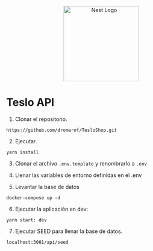 <p align="center">
  <a href="http://nestjs.com/" target="blank"><img src="https://nestjs.com/img/logo-small.svg" width="200" alt="Nest Logo" /></a>
</p>

# Teslo API

1. Clonar el repositorio.
```
https://github.com/dromerof/TesloShop.git
```

2. Ejecutar.
``` 
yarn install
```

3. Clonar el archivo ```.env.template``` y renombrarlo a ```.env```

4. Llenar las variables de entorno definidas en el .env

5. Levantar la base de datos
```
docker-compose up -d
```

6. Ejecutar la aplicación en dev:
```
yarn start: dev
```
7. Ejecutar SEED para llenar la base de datos.
```
localhost:3001/api/seed
```